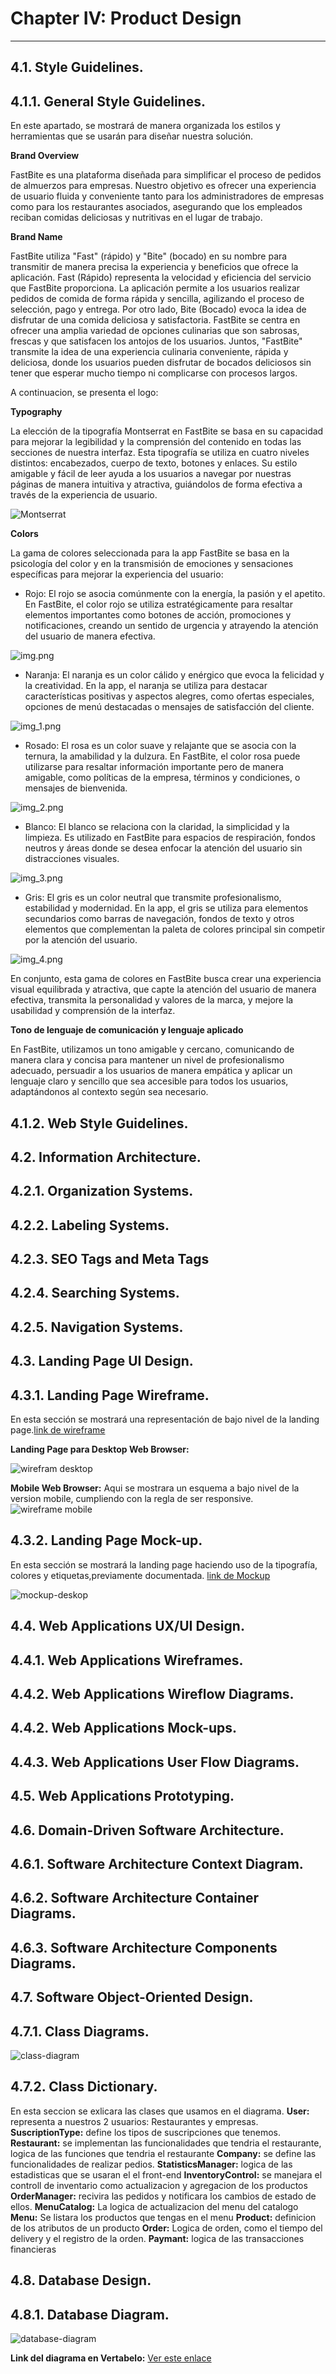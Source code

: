 # Chapter IV: Product Design
---
## 4.1. Style Guidelines.

## 4.1.1. General Style Guidelines.

En este apartado, se mostrará de manera organizada los estilos y herramientas que se usarán para diseñar nuestra solución.

**Brand Overview**

FastBite es una plataforma diseñada para simplificar el proceso de pedidos de almuerzos para empresas. Nuestro objetivo es ofrecer una experiencia de usuario fluida y conveniente tanto para los administradores de empresas como para los restaurantes asociados, asegurando que los empleados reciban comidas deliciosas y nutritivas en el lugar de trabajo.

**Brand Name**

FastBite utiliza "Fast" (rápido) y "Bite" (bocado) en su nombre para transmitir de manera precisa la experiencia y beneficios que ofrece la aplicación. Fast (Rápido) representa la velocidad y eficiencia del servicio que FastBite proporciona. La aplicación permite a los usuarios realizar pedidos de comida de forma rápida y sencilla, agilizando el proceso de selección, pago y entrega. Por otro lado, Bite (Bocado) evoca la idea de disfrutar de una comida deliciosa y satisfactoria. FastBite se centra en ofrecer una amplia variedad de opciones culinarias que son sabrosas, frescas y que satisfacen los antojos de los usuarios. Juntos, "FastBite" transmite la idea de una experiencia culinaria conveniente, rápida y deliciosa, donde los usuarios pueden disfrutar de bocados deliciosos sin tener que esperar mucho tiempo ni complicarse con procesos largos.

A continuacion, se presenta el logo:



**Typography**

La elección de la tipografía Montserrat en FastBite se basa en su capacidad para mejorar la legibilidad y la comprensión del contenido en todas las secciones de nuestra interfaz. Esta tipografía se utiliza en cuatro niveles distintos: encabezados, cuerpo de texto, botones y enlaces. Su estilo amigable y fácil de leer ayuda a los usuarios a navegar por nuestras páginas de manera intuitiva y atractiva, guiándolos de forma efectiva a través de la experiencia de usuario.

![Montserrat](/assets/img/chapter-IV/Montsrrat.png)

**Colors**

La gama de colores seleccionada para la app FastBite se basa en la psicología del color y en la transmisión de emociones y sensaciones específicas para mejorar la experiencia del usuario:

- Rojo: El rojo se asocia comúnmente con la energía, la pasión y el apetito. En FastBite, el color rojo se utiliza estratégicamente para resaltar elementos importantes como botones de acción, promociones y notificaciones, creando un sentido de urgencia y atrayendo la atención del usuario de manera efectiva.

![img.png](../assets/img/chapter-IV/Rojo.png)

- Naranja: El naranja es un color cálido y enérgico que evoca la felicidad y la creatividad. En la app, el naranja se utiliza para destacar características positivas y aspectos alegres, como ofertas especiales, opciones de menú destacadas o mensajes de satisfacción del cliente.

![img_1.png](../assets/img/chapter-IV/Naranja.png)

- Rosado: El rosa es un color suave y relajante que se asocia con la ternura, la amabilidad y la dulzura. En FastBite, el color rosa puede utilizarse para resaltar información importante pero de manera amigable, como políticas de la empresa, términos y condiciones, o mensajes de bienvenida.

![img_2.png](../assets/img/chapter-IV/Rosado.png)

- Blanco: El blanco se relaciona con la claridad, la simplicidad y la limpieza. Es utilizado en FastBite para espacios de respiración, fondos neutros y áreas donde se desea enfocar la atención del usuario sin distracciones visuales.

![img_3.png](../assets/img/chapter-IV/Blanco.png)

- Gris: El gris es un color neutral que transmite profesionalismo, estabilidad y modernidad. En la app, el gris se utiliza para elementos secundarios como barras de navegación, fondos de texto y otros elementos que complementan la paleta de colores principal sin competir por la atención del usuario.

![img_4.png](../assets/img/chapter-IV/Gris.png)

En conjunto, esta gama de colores en FastBite busca crear una experiencia visual equilibrada y atractiva, que capte la atención del usuario de manera efectiva, transmita la personalidad y valores de la marca, y mejore la usabilidad y comprensión de la interfaz.

**Tono de lenguaje de comunicación y lenguaje aplicado**

En FastBite, utilizamos un tono amigable y cercano, comunicando de manera clara y concisa para mantener un nivel de profesionalismo adecuado, persuadir a los usuarios de manera empática y aplicar un lenguaje claro y sencillo que sea accesible para todos los usuarios, adaptándonos al contexto según sea necesario.

## 4.1.2. Web Style Guidelines.

## 4.2. Information Architecture.

## 4.2.1. Organization Systems.

## 4.2.2. Labeling Systems.

## 4.2.3. SEO Tags and Meta Tags

## 4.2.4. Searching Systems.

## 4.2.5. Navigation Systems.

## 4.3. Landing Page UI Design.

## 4.3.1. Landing Page Wireframe.
En esta sección se mostrará una representación de bajo nivel de la landing page.[link de wireframe](https://www.figma.com/file/fp9TggWKgnPcDyMw6CtjcM/FastBITE?type=design&node-id=1%3A292&mode=design&t=2AWNbuoKspwpadXU-1)

**Landing Page para Desktop Web Browser:**

![wirefram desktop](../assets/img/chapter-IV/Wireframe-Devinsons-lading.png)

**Mobile Web Browser:**
Aqui se mostrara un esquema a bajo nivel de la version mobile, cumpliendo con la regla de ser responsive.
![wireframe mobile](../assets/img/chapter-IV/mobile-wireframe-devinsons.png)

## 4.3.2. Landing Page Mock-up.
En esta sección se mostrará la landing page haciendo uso de la tipografía, colores y etiquetas,previamente documentada. [link de Mockup](https://www.figma.com/file/fp9TggWKgnPcDyMw6CtjcM/FastBITE?type=design&node-id=1%3A292&mode=design&t=2AWNbuoKspwpadXU-1)

![mockup-deskop](../assets/img/chapter-IV/mockup-devinsons-lading.png)
## 4.4. Web Applications UX/UI Design.

## 4.4.1. Web Applications Wireframes.

## 4.4.2. Web Applications Wireflow Diagrams.

## 4.4.2. Web Applications Mock-ups.

## 4.4.3. Web Applications User Flow Diagrams.

## 4.5. Web Applications Prototyping.

## 4.6. Domain-Driven Software Architecture.

## 4.6.1. Software Architecture Context Diagram.

## 4.6.2. Software Architecture Container Diagrams.

## 4.6.3. Software Architecture Components Diagrams.

## 4.7. Software Object-Oriented Design.

## 4.7.1. Class Diagrams.
![class-diagram](../assets/img/chapter-IV/lowercase.drawio.png)

## 4.7.2. Class Dictionary.
En esta seccion se exlicara las clases que usamos en el diagrama.
 **User:** representa a nuestros 2 usuarios: Restaurantes y empresas.
 **SuscriptionType:** define los tipos de suscripciones que tenemos.
 **Restaurant:** se implementan las funcionalidades que tendria el restaurante, logica de las funciones que tendria el restaurante
 **Company:** se define las funcionalidades de realizar pedios.
 **StatisticsManager:** logica de las estadisticas que se usaran el el front-end
 **InventoryControl:** se manejara el controll de inventario como actualizacion y agregacion de los productos
 **OrderManager:** recivira las pedidos y notificara los cambios de estado de ellos.
 **MenuCatalog:** La logica de actualizacion del menu del catalogo
 **Menu:** Se listara los productos que tengas en el menu
 **Product:** definicion de los atributos de un producto
 **Order:** Logica de orden, como el tiempo del delivery y el registro de la orden.
 **Paymant:** logica de las transacciones financieras

## 4.8. Database Design.

## 4.8.1. Database Diagram.
![database-diagram](/assets/img/chapter-IV/database-diagram-fastbite.png)

**Link del diagrama en Vertabelo:**  [Ver este enlace](https://my.vertabelo.com/public-model-view/X6j4QYoZ4DVeJRBLYz5yORiwSh84oJ2mZyCudAcbpnwJ386s3xdeVvLKJGZyDsL7?x=1042&y=2674&zoom=0.70)
